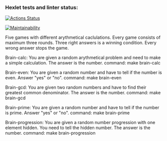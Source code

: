 ### Hexlet tests and linter status:
[![Actions Status](https://github.com/EllySmith/frontend-project-lvl1/workflows/hexlet-check/badge.svg)](https://github.com/EllySmith/frontend-project-lvl1/actions)

[![Maintainability](https://api.codeclimate.com/v1/badges/0a4ea64aaf93232a6e1c/maintainability)](https://codeclimate.com/github/EllySmith/frontend-project-lvl1/maintainability)

Five games with different arythmetical caclulations. Every game consists of maximum three rounds. Three right answers is a winning condition. Every wrong answer stops the game.

Brain-calc: You are given a random arythmetical problem and need to make a simple calculation. The answer is the number. 
command: make brain-calc

Brain-even: You are given a random number and have to tell if the number is even. Answer "yes" or "no".
command: make brain-even

Brain-gcd: You are given two random numbers and have to find their greatest common denominator. The answer is the number. 
command: make brain-gcd

Brain-prime: You are given a random number and have to tell if the number is prime. Answer "yes" or "no".
command: make brain-prime

Brain-progression: You are given a random number progression with one element hidden. You need to tell the hidden number. The answer is the number. 
command: make brain-progression
